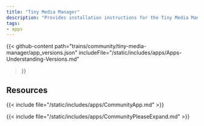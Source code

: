 ```yaml
---
title: "Tiny Media Manager"
description: "Provides installation instructions for the Tiny Media Manager application in TrueNAS."
tags:
- apps
---
```


{{< github-content 
    path="trains/community/tiny-media-manager/app_versions.json"
	includeFile="/static/includes/apps/Apps-Understanding-Versions.md"
>}}

## Resources

{{< include file="/static/includes/apps/CommunityApp.md" >}}

{{< include file="/static/includes/apps/CommunityPleaseExpand.md" >}}

<!--
<div class="docs-sections">

{{< doc-card title="<appname> Deployments" link="/resources/"
descr="How to deploy and configure the <appname> app." >}}

</div>
-->
